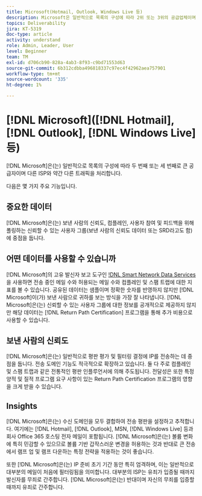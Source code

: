 ```yaml
---
title: Microsoft(Hotmail, Outlook, Windows Live 등)
description: Microsoft은 일반적으로 목록의 구성에 따라 2위 또는 3위의 공급업체이며 다른 ISP와 약간 다른 트래픽을 처리합니다.
topics: Deliverability
jira: KT-5319
doc-type: article
activity: understand
role: Admin, Leader, User
level: Beginner
team: TM
exl-id: d706cb90-828a-4ab3-8f93-c9bd71553d63
source-git-commit: 6b312cdbba496818337c97ec4f42962aea757901
workflow-type: tm+mt
source-wordcount: '335'
ht-degree: 1%

---
```


# [!DNL Microsoft]([!DNL Hotmail], [!DNL Outlook], [!DNL Windows Live] 등)

[!DNL Microsoft]은(는) 일반적으로 목록의 구성에 따라 두 번째 또는 세 번째로 큰 공급자이며 다른 ISP와 약간 다른 트래픽을 처리합니다.

다음은 몇 가지 주요 기능입니다.

## 중요한 데이터

[!DNL Microsoft]은(는) 보낸 사람의 신뢰도, 컴플레인, 사용자 참여 및 피드백을 위해 폴링하는 신뢰할 수 있는 사용자 그룹(보낸 사람의 신뢰도 데이터 또는 SRD라고도 함)에 중점을 둡니다.

## 어떤 데이터를 사용할 수 있습니까

[!DNL Microsoft]의 고유 발신자 보고 도구인 [!DNL Smart Network Data Services](SNDS)을 사용하면 전송 중인 메일 수와 허용되는 메일 수와 컴플레인 및 스팸 트랩에 대한 지표를 볼 수 있습니다. 공유된 데이터는 샘플이며 정확한 숫자를 반영하지 않지만 [!DNL Microsoft]이(가) 보낸 사람으로 귀하를 보는 방식을 가장 잘 나타냅니다. [!DNL Microsoft]은(는) 신뢰할 수 있는 사용자 그룹에 대한 정보를 공개적으로 제공하지 않지만 해당 데이터는 [!DNL Return Path Certification] 프로그램을 통해 추가 비용으로 사용할 수 있습니다.

## 보낸 사람의 신뢰도

[!DNL Microsoft]은(는) 일반적으로 평판 평가 및 필터링 결정에 IP를 전송하는 데 중점을 둡니다. 전송 도메인 기능도 적극적으로 확장하고 있습니다. 둘 다 주로 컴플레인 및 스팸 트랩과 같은 전통적인 평판 인플루언서에 의해 주도됩니다. 전달성은 또한 특정 양적 및 질적 프로그램 요구 사항이 있는 Return Path Certification 프로그램의 영향을 크게 받을 수 있습니다.

## Insights

[!DNL Microsoft]은(는) 수신 도메인을 모두 결합하여 전송 평판을 설정하고 추적합니다. 여기에는 [!DNL Hotmail], [!DNL Outlook], MSN, [!DNL Windows Live] 등과 회사 Office 365 호스팅 전자 메일이 포함됩니다. [!DNL Microsoft]은(는) 볼륨 변화에 특히 민감할 수 있으므로 볼륨 기반 갑작스러운 변경을 허용하는 것과 반대로 큰 전송에서 램프 업 및 램프 다운하는 특정 전략을 적용하는 것이 좋습니다.

또한 [!DNL Microsoft]은(는) IP 준비 초기 기간 동안 특히 엄격하며, 이는 일반적으로 대부분의 메일이 처음에 필터링됨을 의미합니다. 대부분의 ISP는 유죄가 입증될 때까지 발신자를 무죄로 간주합니다. [!DNL Microsoft]은(는) 반대이며 자신의 무죄를 입증할 때까지 유죄로 간주합니다.
